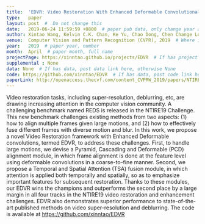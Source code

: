 ```yaml
---
title:  'EDVR: Video Restoration With Enhanced Deformable Convolutional Networks'  #  Paper title, covered by ''
type:   paper
layout: post  #  Do not change this
date:   2019-06-24 11:59:59 +0800  # paper pub data, only change year and month according to this format
author: Xintao Wang, Kelvin C.K. Chan, Ke Yu, Chao Dong, Chen Change Loy  # authors information
venue:  Computer Vision and Pattern Recognition (CVPR), 2019  # Where it be, ICCV and CVPR remove IEEE Conference on, 
year:   2019  # paper year, number
month:  April  # paper month, full name
projectPage: https://xinntao.github.io/projects/EDVR  # If has project page, link here, otherwise None
supplemental : None
data: None  # If has data, post data link here, otherwise None
code: https://github.com/xinntao/EDVR  # If has data, post code link here, otherwise None
paperLink: http://openaccess.thecvf.com/content_CVPRW_2019/papers/NTIRE/Wang_EDVR_Video_Restoration_With_Enhanced_Deformable_Convolutional_Networks_CVPRW_2019_paper.pdf  # post paper pdf link here
---
```


Video restoration tasks, including super-resolution, deblurring, etc, are drawing increasing attention in the computer vision community. A challenging benchmark named REDS is released in the NTIRE19 Challenge. This new benchmark challenges existing methods from two aspects: (1) how to align multiple frames given large motions, and (2) how to effectively fuse different frames with diverse motion and blur. In this work, we propose a novel Video Restoration framework with Enhanced Deformable convolutions, termed EDVR, to address these challenges. First, to handle large motions, we devise a Pyramid, Cascading and Deformable (PCD) alignment module, in which frame alignment is done at the feature level using deformable convolutions in a coarse-to-fine manner. Second, we propose a Temporal and Spatial Attention (TSA) fusion module, in which attention is applied both temporally and spatially, so as to emphasize important features for subsequent restoration. Thanks to these modules, our EDVR wins the champions and outperforms the second place by a large margin in all four tracks in the NTIRE19 video restoration and enhancement challenges. EDVR also demonstrates superior performance to state-of-the-art published methods on video super-resolution and deblurring. The code is available at https://github.com/xinntao/EDVR